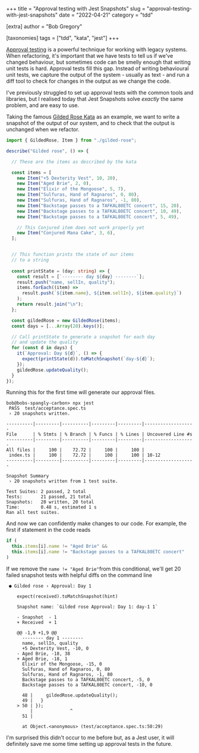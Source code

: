 +++
title = "Approval testing with Jest Snapshots"
slug = "approval-testing-with-jest-snapshots"
date = "2022-04-21"
category = "tdd"

[extra]
author = "Bob Gregory"

[taxonomies]
tags = ["tdd", "kata", "jest"]
+++

[Approval testing](https://approvaltests.com/) is a powerful technique for working with legacy systems. When refactoring, it's important that we have tests to tell us if we've changed behaviour, but sometimes code can be smelly enough that writing unit tests is hard. Approval tests fill this gap. Instead of writing behavioural unit tests, we capture the output of the system - usually as text - and run a diff tool to check for changes in the output as we change the code.

I've previously struggled to set up approval tests with the common tools and libraries, but I realised today that Jest Snapshots solve _exactly_ the same problem, and are easy to use.
<!-- more -->

Taking the famous [Gilded Rose Kata](https://github.com/emilybache/GildedRose-Refactoring-Kata) as an example, we want to write a snapshot of the output of our system, and to check that the output is unchanged when we refactor.

```ts
import { GildedRose, Item } from "./gilded-rose";

describe("Gilded rose", () => {

  // These are the items as described by the kata

  const items = [
    new Item("+5 Dexterity Vest", 10, 20),
    new Item("Aged Brie", 2, 0),
    new Item("Elixir of the Mongoose", 5, 7),
    new Item("Sulfuras, Hand of Ragnaros", 0, 80),
    new Item("Sulfuras, Hand of Ragnaros", -1, 80),
    new Item("Backstage passes to a TAFKAL80ETC concert", 15, 20),
    new Item("Backstage passes to a TAFKAL80ETC concert", 10, 49),
    new Item("Backstage passes to a TAFKAL80ETC concert", 5, 49),

    // This Conjured item does not work properly yet
    new Item("Conjured Mana Cake", 3, 6),
  ];


  // This function prints the state of our items
  // to a string
  
  const printState = (day: string) => {
    const result = [`-------- day ${day} --------`];
    result.push("name, sellIn, quality");
    items.forEach((item) =>
      result.push(`${item.name}, ${item.sellIn}, ${item.quality}`)
    );
    return result.join("\n");
  };

  const gildedRose = new GildedRose(items);
  const days = [...Array(20).keys()];

  // Call printState to generate a snapshot for each day
  // and update the quality
  for (const d in days) {
    it(`Approval: Day ${d}`, () => {
      expect(printState(d)).toMatchSnapshot(`day-${d}`);
    });
    gildedRose.updateQuality();
  }
});

```
Running this for the first time will generate our approval files.

```console
bob@bobs-spangly-carbon> npx jest
 PASS  test/acceptance.spec.ts
 › 20 snapshots written.

----------|---------|----------|---------|---------|-------------------
File      | % Stmts | % Branch | % Funcs | % Lines | Uncovered Line #s 
----------|---------|----------|---------|---------|-------------------
All files |     100 |    72.72 |     100 |     100 |                   
 index.ts |     100 |    72.72 |     100 |     100 | 10-12             
----------|---------|----------|---------|---------|-------------------

Snapshot Summary
 › 20 snapshots written from 1 test suite.

Test Suites: 2 passed, 2 total
Tests:       21 passed, 21 total
Snapshots:   20 written, 20 total
Time:        0.48 s, estimated 1 s
Ran all test suites.
```

And now we can confidently make changes to our code. For example, the first if statement in the code reads

```ts
if (
  this.items[i].name != "Aged Brie" &&
  this.items[i].name != "Backstage passes to a TAFKAL80ETC concert"
)
```

If we remove the `name != "Aged Brie"`from this conditional, we'll get 20 failed snapshot tests with helpful diffs on the command line

```console
 ● Gilded rose › Approval: Day 1

    expect(received).toMatchSnapshot(hint)

    Snapshot name: `Gilded rose Approval: Day 1: day-1 1`

    - Snapshot  - 1
    + Received  + 1

    @@ -1,9 +1,9 @@
      -------- day 1 --------
      name, sellIn, quality
      +5 Dexterity Vest, -10, 0
    - Aged Brie, -18, 38
    + Aged Brie, -18, 1
      Elixir of the Mongoose, -15, 0
      Sulfuras, Hand of Ragnaros, 0, 80
      Sulfuras, Hand of Ragnaros, -1, 80
      Backstage passes to a TAFKAL80ETC concert, -5, 0
      Backstage passes to a TAFKAL80ETC concert, -10, 0

      48 |     gildedRose.updateQuality();
      49 |   }
    > 50 | });
         |              ^
      51 |

      at Object.<anonymous> (test/acceptance.spec.ts:50:29)
```

I'm surprised this didn't occur to me before but, as a Jest user, it will definitely save me some time setting up approval tests in the future.
